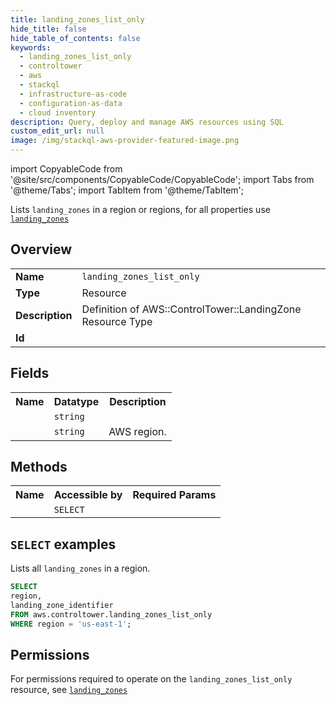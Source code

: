 ```yaml
---
title: landing_zones_list_only
hide_title: false
hide_table_of_contents: false
keywords:
  - landing_zones_list_only
  - controltower
  - aws
  - stackql
  - infrastructure-as-code
  - configuration-as-data
  - cloud inventory
description: Query, deploy and manage AWS resources using SQL
custom_edit_url: null
image: /img/stackql-aws-provider-featured-image.png
---
```


import CopyableCode from '@site/src/components/CopyableCode/CopyableCode';
import Tabs from '@theme/Tabs';
import TabItem from '@theme/TabItem';

Lists <code>landing_zones</code> in a region or regions, for all properties use <a href="/services/serviceName/landing_zones/"><code>landing_zones</code></a>

## Overview
<table>
<tbody>
<tr><td><b>Name</b></td><td><code>landing_zones_list_only</code></td></tr>
<tr><td><b>Type</b></td><td>Resource</td></tr>
<tr><td><b>Description</b></td><td>Definition of AWS::ControlTower::LandingZone Resource Type</td></tr>
<tr><td><b>Id</b></td><td><CopyableCode code="aws.controltower.landing_zones_list_only" /></td></tr>
</tbody>
</table>

## Fields
<table>
<tbody>
<tr><th>Name</th><th>Datatype</th><th>Description</th></tr><tr><td><CopyableCode code="landing_zone_identifier" /></td><td><code>string</code></td><td></td></tr>
<tr><td><CopyableCode code="region" /></td><td><code>string</code></td><td>AWS region.</td></tr>
</tbody>
</table>

## Methods

<table>
<tbody>
  <tr>
    <th>Name</th>
    <th>Accessible by</th>
    <th>Required Params</th>
  </tr>
  <tr>
    <td><CopyableCode code="list_resources" /></td>
    <td><code>SELECT</code></td>
    <td><CopyableCode code="region" /></td>
  </tr>
</tbody>
</table>

## `SELECT` examples
Lists all <code>landing_zones</code> in a region.
```sql
SELECT
region,
landing_zone_identifier
FROM aws.controltower.landing_zones_list_only
WHERE region = 'us-east-1';
```


## Permissions

For permissions required to operate on the <code>landing_zones_list_only</code> resource, see <a href="/services/controltower/landing_zones/#permissions"><code>landing_zones</code></a>

